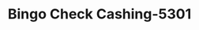 ---
f_zip-code: 39150
f_state-code: MS
title: Bingo Check Cashing-5301
f_phone: 601-437-0860
f_city-only: Port Gibson
f_address: 219 Fair Street Port Gibson
f_location-unique-id: '5301'
slug: bingo-check-cashing-5301
updated-on: '2024-05-30T13:46:58.046Z'
created-on: '2024-05-30T13:36:59.803Z'
published-on: '2024-05-30T13:54:32.469Z'
f_city-state: cms/city/port-gibson-ms.md
f_company: cms/company/bingo-check-cashing.md
f_state: cms/state/mississippi.md
layout: '[payday-loan].html'
tags: payday-loan
---